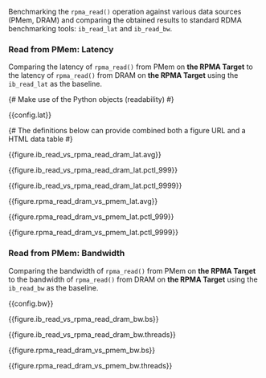Benchmarking the `rpma_read()` operation against various data sources (PMem, DRAM) and comparing the obtained results to standard RDMA benchmarking tools: `ib_read_lat` and `ib_read_bw`.

<h3 id="read-lat">Read from PMem: Latency</h3>

Comparing the latency of `rpma_read()` from PMem on **the RPMA Target** to the latency of `rpma_read()` from DRAM on **the RPMA Target** using the `ib_read_lat` as the baseline.

{# Make use of the Python objects (readability) #}

{{config.lat}}

{# The definitions below can provide combined both a figure URL and a HTML data table #}

{{figure.ib_read_vs_rpma_read_dram_lat.avg}}

{{figure.ib_read_vs_rpma_read_dram_lat.pctl_999}}

{{figure.ib_read_vs_rpma_read_dram_lat.pctl_9999}}

{{figure.rpma_read_dram_vs_pmem_lat.avg}}

{{figure.rpma_read_dram_vs_pmem_lat.pctl_999}}

{{figure.rpma_read_dram_vs_pmem_lat.pctl_9999}}

<h3 id="read-bw">Read from PMem: Bandwidth</h3>

Comparing the bandwidth of `rpma_read()` from PMem on **the RPMA Target** to the bandwidth of `rpma_read()` from DRAM on **the RPMA Target** using the `ib_read_bw` as the baseline.

{{config.bw}}

{{figure.ib_read_vs_rpma_read_dram_bw.bs}}

{{figure.ib_read_vs_rpma_read_dram_bw.threads}}

{{figure.rpma_read_dram_vs_pmem_bw.bs}}

{{figure.rpma_read_dram_vs_pmem_bw.threads}}
